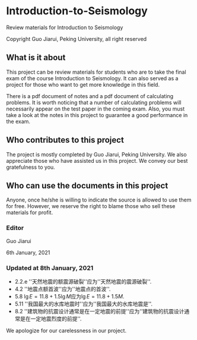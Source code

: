 # Introduction-to-Seismology
Review materials for Introduction to Seismology

Copyright Guo Jiarui, Peking University, all right reserved

## What is it about
This project can be review materials for students who are to take the final exam of the course Introduction to Seismology. It can also served as a project for those who want to get more knowledge in this field. 

There is a pdf document of notes and a pdf document of calculating problems. It is worth noticing that a number of calculating problems will necessarily appear on the test paper in the coming exam. Also, you must take a look at the notes in this project to guarantee a good performance in the exam. 

## Who contributes to this project
The project is mostly completed by Guo Jiarui, Peking University. We also appreciate those who have assisted us in this project. We convey our best gratefulness to you. 

## Who can use the documents in this project
Anyone, once he/she is willing to indicate the source is allowed to use them for free. However, we reserve the right to blame those who sell these materials for profit. 


### Editor
Guo Jiarui

6th January, 2021

### Updated at 8th January, 2021
* 2.2.e ''天然地震的额震源破裂''应为''天然地震的震源破裂''. 
* 4.2 ''地震点额首波''应为''地震点的首波''.
* 5.8 $\lg E = 11.8 + 1.5\lg M$应为$\lg E = 11.8 + 1.5M$.
* 5.11 ''我国最大的水库地震时''应为''我国最大的水库地震是''.
* 8.2 ''建筑物的抗震设计通常是在一定地震的前提''应为''建筑物的抗震设计通常是在一定地震烈度的前提''.

We apologize for our carelessness in our project. 
